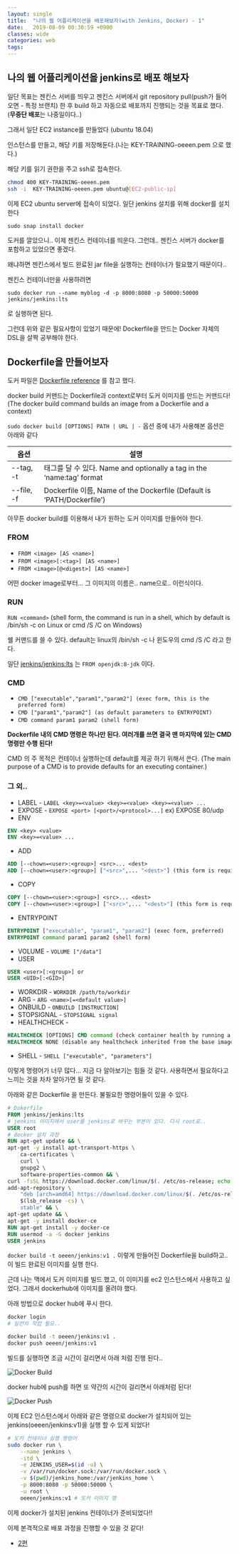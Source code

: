 ```yaml
---
layout: single
title:  "나의 웹 어플리케이션을 배포해보자(with Jenkins, Docker) - 1"
date:   2019-08-09 00:30:59 +0900
classes: wide
categories: web
tags: 
---
```


## 나의 웹 어플리케이션을 jenkins로 배포 해보자

일단 목표는 젠킨스 서버를 띄우고 젠킨스 서버에서 git repository pull(push가 들어오면 - 특정 브랜치) 한 후 build 하고 자동으로 배포까지 진행되는 것을 목표로 했다. (**무중단 배포**는 나중일이다..)

그래서 일단 EC2 instance를 만들었다 (ubuntu 18.04)

인스턴스를 만들고, 해당 키를 저장해둔다.(나는 KEY-TRAINING-oeeen.pem 으로 했다.)

해당 키를 읽기 권한을 주고 ssh로 접속한다.

```bash
chmod 400 KEY-TRAINING-oeeen.pem
ssh -i  KEY-TRAINING-oeeen.pem ubuntu@[EC2-public-ip]
```

이제 EC2 ubuntu server에 접속이 되었다. 일단 jenkins 설치를 위해 docker를 설치한다

`sudo snap install docker`

도커를 깔았으니.. 이제 젠킨스 컨테이너를 띄운다. 그런데.. 젠킨스 서버가 docker를 포함하고 있었으면 좋겠다.

왜냐하면 젠킨스에서 빌드 완료된 jar file을 실행하는 컨테이너가 필요했기 때문이다..

젠킨스 컨테이너만을 사용하려면

`sudo docker run --name myblog -d -p 8000:8080 -p 50000:50000 jenkins/jenkins:lts`

로 실행하면 된다.

그런데 위와 같은 필요사항이 있었기 때문에! Dockerfile을 만드는 Docker 자체의 DSL을 살짝 공부해야 한다.

## Dockerfile을 만들어보자

도커 파일은 [Dockerfile reference](https://docs.docker.com/engine/reference/builder/) 를 참고 했다.

docker build 커맨드는 Dockerfile과 context로부터 도커 이미지를 만드는 커맨드다! (The docker build command builds an image from a Dockerfile and a context)

`sudo docker build [OPTIONS] PATH | URL | -`
옵션 중에 내가 사용해본 옵션은 아래와 같다

옵션 | 설명
--- | ---
--tag, -t | 태그를 달 수 있다. Name and optionally a tag in the ‘name:tag’ format
--file, -f | Dockerfile 이름, Name of the Dockerfile (Default is ‘PATH/Dockerfile’)

아무튼 docker build를 이용해서 내가 원하는 도커 이미지를 만들어야 한다.

### **FROM**

* `FROM <image> [AS <name>]`
* `FROM <image>[:<tag>] [AS <name>]`
* `FROM <image>[@<digest>] [AS <name>]`

어떤 docker image로부터... 그 이미지의 이름은.. name으로.. 이런식이다.

### **RUN**

`RUN <command>` (shell form, the command is run in a shell, which by default is /bin/sh -c on Linux or cmd /S /C on Windows)

쉘 커맨드를 쓸 수 있다. default는 linux의 /bin/sh -c 나 윈도우의 cmd /S /C 라고 한다.

일단 [jenkins/jenkins:lts](https://github.com/jenkinsci/docker/blob/587b2856cd225bb152c4abeeaaa24934c75aa460/Dockerfile) 는 `FROM openjdk:8-jdk` 이다.

### **CMD**

* `CMD ["executable","param1","param2"] (exec form, this is the preferred form)`
* `CMD ["param1","param2"] (as default parameters to ENTRYPOINT)`
* `CMD command param1 param2 (shell form)`

**Dockerfile 내의 CMD 명령은 하나만 된다. 여러개를 쓰면 결국 맨 마지막에 있는 CMD 명령만 수행 된다!**

CMD 의 주 목적은 컨테이너 실행하는데 default를 제공 하기 위해서 쓴다. (The main purpose of a CMD is to provide defaults for an executing container.)

### **그 외..**

* LABEL - `LABEL <key>=<value> <key>=<value> <key>=<value> ...`
* EXPOSE - `EXPOSE <port> [<port>/<protocol>...]` ex) EXPOSE 80/udp
* ENV

```dockerfile
ENV <key> <value>
ENV <key>=<value> ...
```

* ADD

```dockerfile
ADD [--chown=<user>:<group>] <src>... <dest>
ADD [--chown=<user>:<group>] ["<src>",... "<dest>"] (this form is required for paths containing whitespace)
```

* COPY

```dockerfile
COPY [--chown=<user>:<group>] <src>... <dest>
COPY [--chown=<user>:<group>] ["<src>",... "<dest>"] (this form is required for paths containing whitespace)
```

* ENTRYPOINT

```dockerfile
ENTRYPOINT ["executable", "param1", "param2"] (exec form, preferred)
ENTRYPOINT command param1 param2 (shell form)
```

* VOLUME - `VOLUME ["/data"]`
* USER

```dockerfile
USER <user>[:<group>] or
USER <UID>[:<GID>]
```

* WORKDIR - `WORKDIR /path/to/workdir`
* ARG - `ARG <name>[=<default value>]`
* ONBUILD - `ONBUILD [INSTRUCTION]`
* STOPSIGNAL - `STOPSIGNAL signal`
* HEALTHCHECK -

```dockerfile
HEALTHCHECK [OPTIONS] CMD command (check container health by running a command inside the container)
HEALTHCHECK NONE (disable any healthcheck inherited from the base image)
```

* SHELL - `SHELL ["executable", "parameters"]`

이렇게 명령어가 너무 많다... 지금 다 알아보기는 힘들 것 같다. 사용하면서 필요하다고 느끼는 것을 차차 알아가면 될 것 같다.

아래와 같은 Dockerfile 을 만든다. 불필요한 명령어들이 있을 수 있다.

```dockerfile
# Dokerfile
FROM jenkins/jenkins:lts
# jenkins 이미지에서 user를 jenkins로 바꾸는 부분이 있다. 다시 root로..
USER root
# docker 설치 과정
RUN apt-get update && \
apt-get -y install apt-transport-https \
    ca-certificates \
    curl \
    gnupg2 \
    software-properties-common && \
curl -fsSL https://download.docker.com/linux/$(. /etc/os-release; echo "$ID")/gpg > /tmp/dkey; apt-key add /tmp/dkey && \
add-apt-repository \
    "deb [arch=amd64] https://download.docker.com/linux/$(. /etc/os-release; echo "$ID") \
    $(lsb_release -cs) \
    stable" && \
apt-get update && \
apt-get -y install docker-ce
RUN apt-get install -y docker-ce
RUN usermod -a -G docker jenkins
USER jenkins
```

`docker build -t oeeen/jenkins:v1 .` 이렇게 만들어진 Dockerfile을 build하고.. 이 빌드 완료된 이미지를 실행 한다.

근데 나는 맥에서 도커 이미지를 빌드 했고, 이 이미지를 ec2 인스턴스에서 사용하고 싶었다. 그래서 dockerhub에 이미지를 올려야 했다.

아래 방법으로 docker hub에 푸시 한다.

```bash
docker login
# 일련의 작업 필요..

docker build -t oeeen/jenkins:v1 .
docker push oeeen/jenkins:v1
```

빌드를 실행하면 조금 시간이 걸리면서 아래 처럼 진행 된다..

![Docker Build](/assets/img/docker/docker_build.png)

docker hub에 push를 하면 또 약간의 시간이 걸리면서 아래처럼 된다!

![Docker Push](/assets/img/docker/docker_push.png)

이제 EC2 인스턴스에서 아래와 같은 명령으로 docker가 설치되어 있는 jenkins(oeeen/jenkins:v1)을 실행 할 수 있게 되었다!

```bash
# 도커 컨테이너 실행 명령어
sudo docker run \
    --name jenkins \
    -itd \
    -e JENKINS_USER=$(id -u) \
    -v /var/run/docker.sock:/var/run/docker.sock \
    -v $(pwd)/jenkins_home:/var/jenkins_home \
    -p 8000:8080 -p 50000:50000 \
    -u root \
    oeeen/jenkins:v1 # 도커 이미지 명
```

이제 docker가 설치된 jenkins 컨테이너가 준비되었다!!

이제 본격적으로 배포 과정을 진행할 수 있을 것 같다!

* [2편](https://smjeon.dev/web/deploy-with-jenkins-2/)
